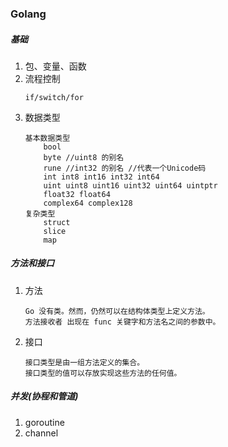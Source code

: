 ### Golang

##### 基础
1. 包、变量、函数
2. 流程控制
    ```
    if/switch/for
    ```
3. 数据类型
    ```
    基本数据类型
        bool
        byte //uint8 的别名
        rune //int32 的别名 //代表一个Unicode码
        int int8 int16 int32 int64
        uint uint8 uint16 uint32 uint64 uintptr
        float32 float64
        complex64 complex128
    复杂类型
        struct
        slice
        map
    ```

##### 方法和接口
1. 方法
    ```
    Go 没有类。然而，仍然可以在结构体类型上定义方法。
    方法接收者 出现在 func 关键字和方法名之间的参数中。
    ```
2. 接口
    ```
    接口类型是由一组方法定义的集合。
    接口类型的值可以存放实现这些方法的任何值。
    ```

##### 并发(协程和管道)
1. goroutine
2. channel
